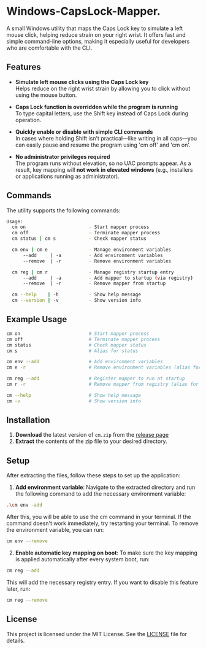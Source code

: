 # Windows-CapsLock-Mapper.

A small Windows utility that maps the Caps Lock key to simulate a left mouse click, helping reduce strain on your right wrist. It offers fast and simple command-line options, making it especially useful for developers who are comfortable with the CLI.


## Features

- **Simulate left mouse clicks using the Caps Lock key**  
Helps reduce on the right wrist strain by allowing you to click without using the mouse button.

- **Caps Lock function is overridden while the program is running**  
To type capital letters, use the Shift key instead of Caps Lock during operation.

- **Quickly enable or disable with simple CLI commands**  
In cases where holding Shift isn't practical—like writing in all caps—you can easily pause and resume the program using 'cm off' and 'cm on'.

- **No administrator privileges required**  
The program runs without elevation, so no UAC prompts appear. As a result, key mapping will **not work in elevated windows** (e.g., installers or applications running as administrator).


## Commands

The utility supports the following commands:

```bash
Usage:
  cm on                       - Start mapper process
  cm off                      - Terminate mapper process
  cm status | cm s            - Check mapper status

  cm env | cm e               - Manage environment variables
      --add     | -a          - Add environment variables
      --remove  | -r          - Remove environment variables

  cm reg | cm r               - Manage registry startup entry
      --add     | -a          - Add mapper to startup (via registry)
      --remove  | -r          - Remove mapper from startup

  cm --help    | -h           - Show help message
  cm --version | -v           - Show version info
```


## Example Usage

```bash
cm on                         # Start mapper process
cm off                        # Terminate mapper process
cm status                     # Check mapper status
cm s                          # Alias for status

cm env --add                  # Add environment variables
cm e -r                       # Remove environment variables (alias for env)

cm reg --add                  # Register mapper to run at startup
cm r -r                       # Remove mapper from registry (alias for reg)

cm --help                     # Show help message
cm -v                         # Show version info
```


## Installation

1. **Download** the latest version of `cm.zip` from the [release page](https://github.com/Hyeonnam-J/Windows-CapsLock-Mapper/releases/latest)
2. **Extract** the contents of the zip file to your desired directory.


## Setup

After extracting the files, follow these steps to set up the application:

1. **Add environment variable**:
   Navigate to the extracted directory and run the following command to add the necessary environment variable:

```bash
.\cm env -add
```

  After this, you will be able to use the cm command in your terminal. If the command doesn't work immediately, try restarting your terminal.
  To remove the environment variable, you can run:

```bash
cm env --remove
```

2. **Enable automatic key mapping on boot**:
   To make sure the key mapping is applied automatically after every system boot, run:

```bash
cm reg --add
```

   This will add the necessary registry entry. If you want to disable this feature later, run:

```bash
cm reg --remove
```


## License

This project is licensed under the MIT License. See the [LICENSE](./LICENSE) file for details.